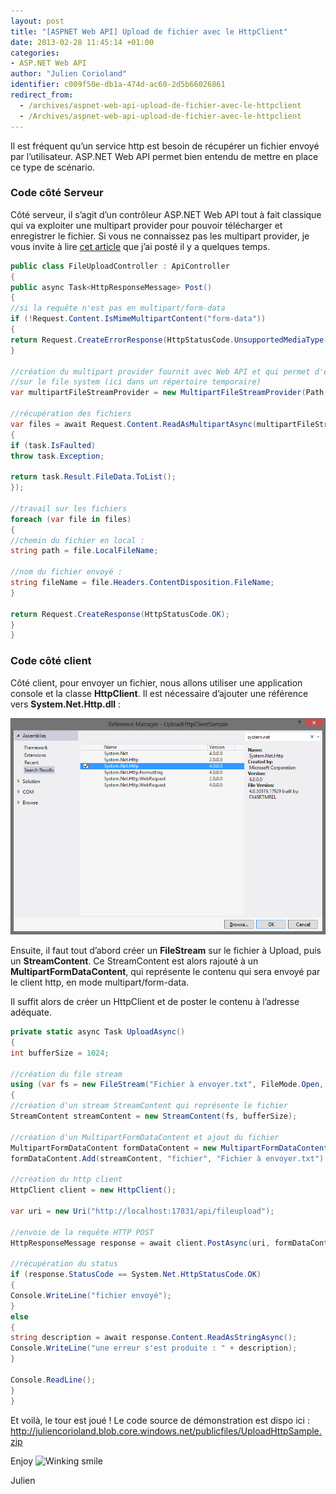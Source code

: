 ```yaml
---
layout: post
title: "[ASPNET Web API] Upload de fichier avec le HttpClient"
date: 2013-02-28 11:45:14 +01:00
categories:
- ASP.NET Web API
author: "Julien Corioland"
identifier: c009f50e-db1a-474d-ac60-2d5b66026861
redirect_from:
  - /archives/aspnet-web-api-upload-de-fichier-avec-le-httpclient
  - /Archives/aspnet-web-api-upload-de-fichier-avec-le-httpclient
---
```


Il est fréquent qu’un service http est besoin de récupérer un fichier envoyé par l’utilisateur. ASP.NET Web API permet bien entendu de mettre en place ce type de scénario.

### Code côté Serveur

Côté serveur, il s’agit d’un contrôleur ASP.NET Web API tout à fait classique qui va exploiter une multipart provider pour pouvoir télécharger et enregistrer le fichier. Si vous ne connaissez pas les multipart provider, je vous invite à lire [cet article](http://www.juliencorioland.net/archives/creation-dun-multipart-file-stream-provider-personnalise-avec-aspnet-web-api) que j’ai posté il y a quelques temps.

```csharp
public class FileUploadController : ApiController
{
public async Task<HttpResponseMessage> Post()
{
//si la requête n'est pas en multipart/form-data
if (!Request.Content.IsMimeMultipartContent("form-data"))
{
return Request.CreateErrorResponse(HttpStatusCode.UnsupportedMediaType, "non supporté");
}

//création du multipart provider fournit avec Web API et qui permet d'enregistrer les fichiers
//sur le file system (ici dans un répertoire temporaire)
var multipartFileStreamProvider = new MultipartFileStreamProvider(Path.GetTempPath());

//récupération des fichiers
var files = await Request.Content.ReadAsMultipartAsync(multipartFileStreamProvider).ContinueWith(task =>
{
if (task.IsFaulted)
throw task.Exception;

return task.Result.FileData.ToList();
});

//travail sur les fichiers
foreach (var file in files)
{
//chemin du fichier en local :
string path = file.LocalFileName;

//nom du fichier envoyé :
string fileName = file.Headers.ContentDisposition.FileName;
}

return Request.CreateResponse(HttpStatusCode.OK);
}
}
```
###

### Code côté client

Côté client, pour envoyer un fichier, nous allons utiliser une application console et la classe **HttpClient**. Il est nécessaire d’ajouter une référence vers **System.Net.Http.dll** :

![image](/images/aspnet-web-api-upload-de-fichier-avec-le-httpclient/image_1AD2C67F.png)

Ensuite, il faut tout d’abord créer un **FileStream** sur le fichier à Upload, puis un **StreamContent**. Ce StreamContent est alors rajouté à un **MultipartFormDataContent**, qui représente le contenu qui sera envoyé par le client http, en mode multipart/form-data.

Il suffit alors de créer un HttpClient et de poster le contenu à l’adresse adéquate.

```csharp
private static async Task UploadAsync()
{
int bufferSize = 1024;

//création du file stream
using (var fs = new FileStream("Fichier à envoyer.txt", FileMode.Open, FileAccess.Read, FileShare.Read, bufferSize, true))
{
//création d'un stream StreamContent qui représente le fichier
StreamContent streamContent = new StreamContent(fs, bufferSize);

//création d'un MultipartFormDataContent et ajout du fichier
MultipartFormDataContent formDataContent = new MultipartFormDataContent();
formDataContent.Add(streamContent, "fichier", "Fichier à envoyer.txt");

//création du http client
HttpClient client = new HttpClient();

var uri = new Uri("http://localhost:17831/api/fileupload");

//envoie de la requête HTTP POST
HttpResponseMessage response = await client.PostAsync(uri, formDataContent);

//récupération du status
if (response.StatusCode == System.Net.HttpStatusCode.OK)
{
Console.WriteLine("fichier envoyé");
}
else
{
string description = await response.Content.ReadAsStringAsync();
Console.WriteLine("une erreur s'est produite : " + description);
}

Console.ReadLine();
}
}
```
Et voilà, le tour est joué ! Le code source de démonstration est dispo ici : <a title="http://juliencorioland.blob.core.windows.net/publicfiles/UploadHttpSample.zip" href="http://juliencorioland.blob.core.windows.net/publicfiles/UploadHttpSample.zip">http://juliencorioland.blob.core.windows.net/publicfiles/UploadHttpSample.zip</a>

Enjoy <img class="wlEmoticon wlEmoticon-winkingsmile" style="border-top-style: none; border-left-style: none; border-bottom-style: none; border-right-style: none" alt="Winking smile" src="https://juliencorioland.blob.core.windows.net/medias/wlEmoticon-winkingsmile_17DD61CC.png">

Julien

